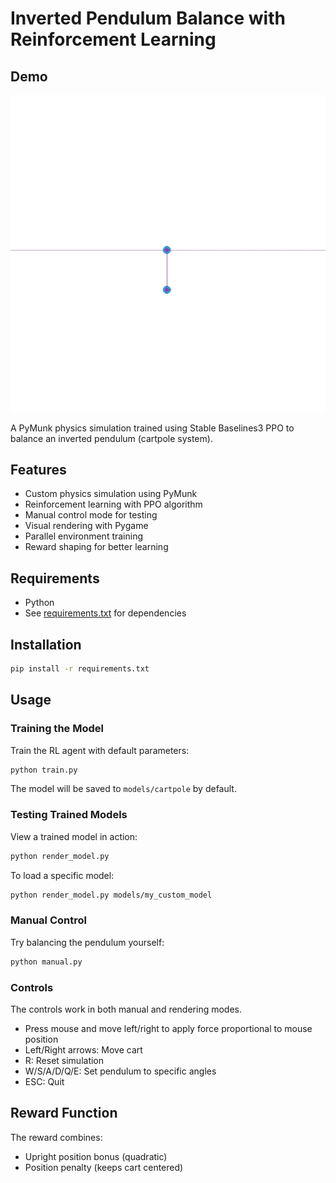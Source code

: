 # Inverted Pendulum Balance with Reinforcement Learning

## Demo

![Demo](demo.webp)

A PyMunk physics simulation trained using Stable Baselines3 PPO to balance an inverted pendulum (cartpole system).

## Features

- Custom physics simulation using PyMunk
- Reinforcement learning with PPO algorithm
- Manual control mode for testing
- Visual rendering with Pygame
- Parallel environment training
- Reward shaping for better learning

## Requirements

- Python
- See [requirements.txt](requirements.txt) for dependencies

## Installation

```bash
pip install -r requirements.txt
```

## Usage

### Training the Model

Train the RL agent with default parameters:

```bash
python train.py
```

The model will be saved to `models/cartpole` by default.

### Testing Trained Models

View a trained model in action:

```bash
python render_model.py
```

To load a specific model:

```bash
python render_model.py models/my_custom_model
```

### Manual Control

Try balancing the pendulum yourself:

```bash
python manual.py
```

### Controls

The controls work in both manual and rendering modes.

- Press mouse and move left/right to apply force proportional to mouse position
- Left/Right arrows: Move cart
- R: Reset simulation
- W/S/A/D/Q/E: Set pendulum to specific angles
- ESC: Quit

## Reward Function

The reward combines:

- Upright position bonus (quadratic)
- Position penalty (keeps cart centered)
